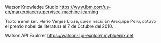 
Watson Knowledge Studio
https://www.ibm.com/us-en/marketplace/supervised-machine-learning

Texto a analizar:
Mario Vargas Llosa, quien nació en Arequipa Perú, obtuvo el premio nobel de literatura el 7 de Octubre del 2010.

Watson API Explorer
https://watson-api-explorer.mybluemix.net
